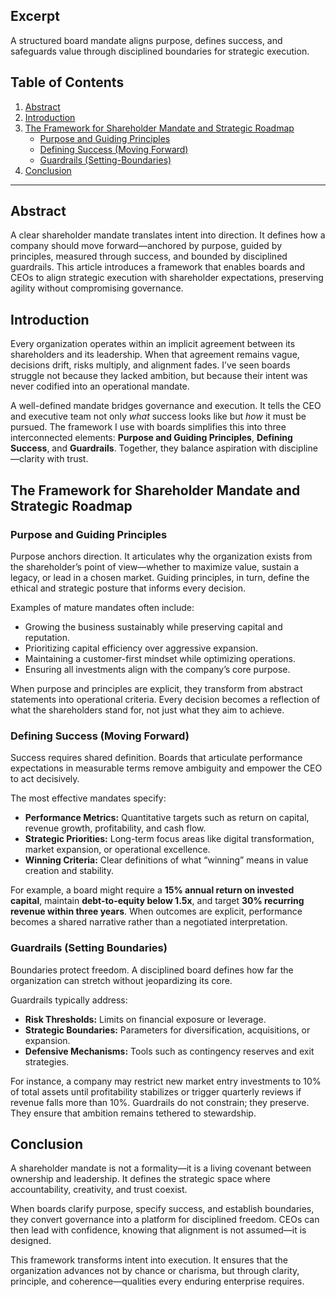 ## Excerpt
A structured board mandate aligns purpose, defines success, and safeguards value through disciplined boundaries for strategic execution.

## Table of Contents
1. [Abstract](#abstract)  
2. [Introduction](#introduction)  
3. [The Framework for Shareholder Mandate and Strategic Roadmap](#the-framework-for-shareholder-mandate-and-strategic-roadmap)  
   - [Purpose and Guiding Principles](#purpose-and-guiding-principles)  
   - [Defining Success (Moving Forward)](#defining-success-moving-forward)  
   - [Guardrails (Setting-Boundaries)](#guardrails-setting-boundaries)  
4. [Conclusion](#conclusion)
---
## Abstract
A clear shareholder mandate translates intent into direction. It defines how a company should move forward—anchored by purpose, guided by principles, measured through success, and bounded by disciplined guardrails. This article introduces a framework that enables boards and CEOs to align strategic execution with shareholder expectations, preserving agility without compromising governance.

## Introduction
Every organization operates within an implicit agreement between its shareholders and its leadership. When that agreement remains vague, decisions drift, risks multiply, and alignment fades. I’ve seen boards struggle not because they lacked ambition, but because their intent was never codified into an operational mandate.

A well-defined mandate bridges governance and execution. It tells the CEO and executive team not only *what* success looks like but *how* it must be pursued. The framework I use with boards simplifies this into three interconnected elements: **Purpose and Guiding Principles**, **Defining Success**, and **Guardrails**. Together, they balance aspiration with discipline—clarity with trust.

## The Framework for Shareholder Mandate and Strategic Roadmap

### Purpose and Guiding Principles
Purpose anchors direction. It articulates why the organization exists from the shareholder’s point of view—whether to maximize value, sustain a legacy, or lead in a chosen market. Guiding principles, in turn, define the ethical and strategic posture that informs every decision.

Examples of mature mandates often include:
- Growing the business sustainably while preserving capital and reputation.
- Prioritizing capital efficiency over aggressive expansion.
- Maintaining a customer-first mindset while optimizing operations.
- Ensuring all investments align with the company’s core purpose.

When purpose and principles are explicit, they transform from abstract statements into operational criteria. Every decision becomes a reflection of what the shareholders stand for, not just what they aim to achieve.

### Defining Success (Moving Forward)
Success requires shared definition. Boards that articulate performance expectations in measurable terms remove ambiguity and empower the CEO to act decisively.

The most effective mandates specify:
- **Performance Metrics:** Quantitative targets such as return on capital, revenue growth, profitability, and cash flow.
- **Strategic Priorities:** Long-term focus areas like digital transformation, market expansion, or operational excellence.
- **Winning Criteria:** Clear definitions of what “winning” means in value creation and stability.

For example, a board might require a **15% annual return on invested capital**, maintain **debt-to-equity below 1.5x**, and target **30% recurring revenue within three years**. When outcomes are explicit, performance becomes a shared narrative rather than a negotiated interpretation.

### Guardrails (Setting Boundaries)
Boundaries protect freedom. A disciplined board defines how far the organization can stretch without jeopardizing its core.

Guardrails typically address:
- **Risk Thresholds:** Limits on financial exposure or leverage.
- **Strategic Boundaries:** Parameters for diversification, acquisitions, or expansion.
- **Defensive Mechanisms:** Tools such as contingency reserves and exit strategies.

For instance, a company may restrict new market entry investments to 10% of total assets until profitability stabilizes or trigger quarterly reviews if revenue falls more than 10%. Guardrails do not constrain; they preserve. They ensure that ambition remains tethered to stewardship.

## Conclusion
A shareholder mandate is not a formality—it is a living covenant between ownership and leadership. It defines the strategic space where accountability, creativity, and trust coexist.

When boards clarify purpose, specify success, and establish boundaries, they convert governance into a platform for disciplined freedom. CEOs can then lead with confidence, knowing that alignment is not assumed—it is designed.

This framework transforms intent into execution. It ensures that the organization advances not by chance or charisma, but through clarity, principle, and coherence—qualities every enduring enterprise requires.